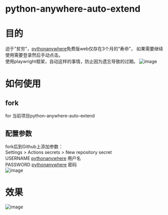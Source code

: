 # python-anywhere-auto-extend

# 目的
迫于"贫穷"，[pythonanywhere](https://www.pythonanywhere.com/)免费版web仅存在3个月的“寿命”，
如果需要继续使用需要登录然后手动点击。<br/>使用playwright框架，自动这样的事情，防止因为遗忘导致的过期。
![image](https://user-images.githubusercontent.com/24218496/168744452-443e3552-fd56-4076-8dd6-14ae39f9cc73.png)
# 如何使用
## fork 
for 当前项目python-anywhere-auto-extend

## 配置参数
fork后到Github上添加参数：<br/>
Settings > Actions secrets > New repository secret <br/>
USERNAME [pythonanywhere](https://www.pythonanywhere.com/) 用户名<br/>
PASSWORD [pythonanywhere](https://www.pythonanywhere.com/) 密码<br/>
![image](https://user-images.githubusercontent.com/24218496/168741705-fdfed139-3c27-4948-b055-427de2aeea62.png)

# 效果
![image](https://user-images.githubusercontent.com/24218496/168741430-a545eaa7-f27a-4504-8693-e7379e0ea23a.png)

